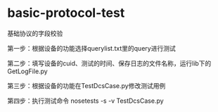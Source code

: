 # basic-protocol-test
基础协议的字段校验

第一步：根据设备的功能选择querylist.txt里的query进行测试

第二步：填写设备的cuid、测试的时间、保存日志的文件名称，运行lib下的GetLogFile.py

第三步：根据设备的功能在TestDcsCase.py修改测试用例

第四步：执行测试命令 nosetests -s -v TestDcsCase.py

